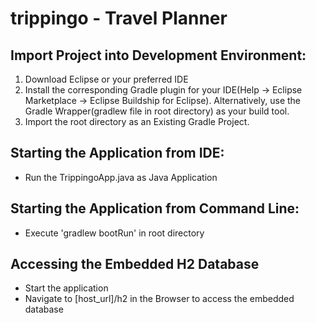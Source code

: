 # trippingo - Travel Planner

## Import Project into Development Environment:
1. Download Eclipse or your preferred IDE
2. Install the corresponding Gradle plugin for your IDE(Help -> Eclipse Marketplace -> Eclipse Buildship for Eclipse). Alternatively, use the Gradle Wrapper(gradlew file in root directory) as your build tool. 
3. Import the root directory as an Existing Gradle Project. 

## Starting the Application from IDE:
 - Run the TrippingoApp.java as Java Application
 
 
## Starting the Application from Command Line:
 - Execute 'gradlew bootRun' in root directory
 
 ## Accessing the Embedded H2 Database
  - Start the application
  - Navigate to [host_url]/h2 in the Browser to access the embedded database
 
 
